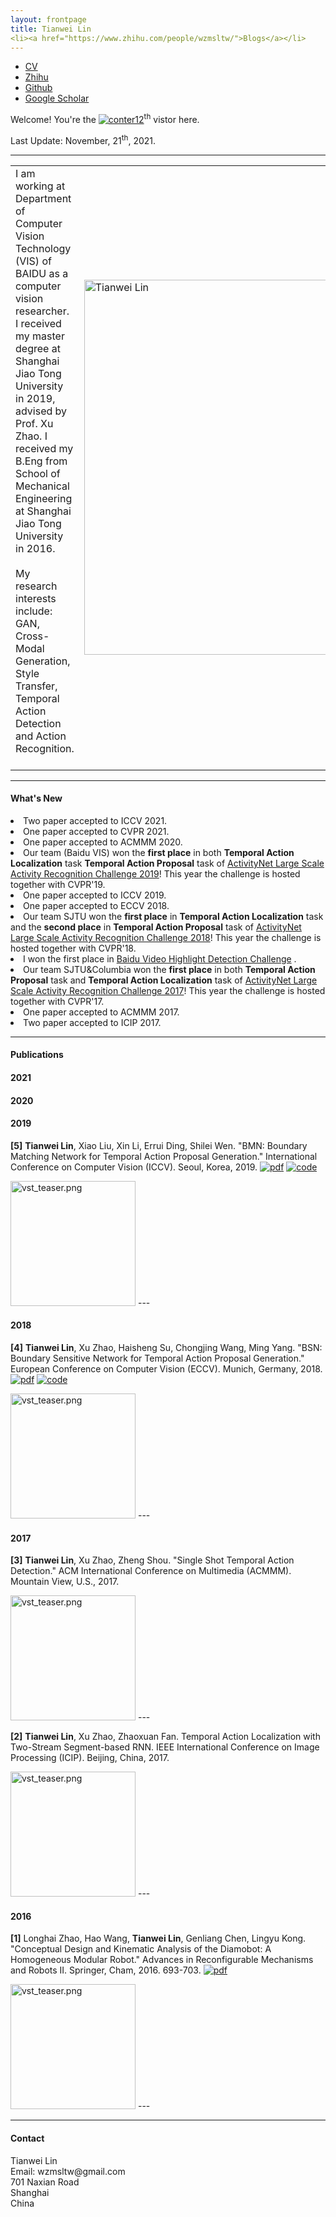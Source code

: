 ```yaml
---
layout: frontpage
title: Tianwei Lin
<li><a href="https://www.zhihu.com/people/wzmsltw/">Blogs</a></li>
---
```


<div class="navbar">
<div class="navbar-inner">
<ul class="nav">
<li><a href="{{ BASE_PATH }}/assets/cv_ltw.pdf">CV</a></li>
<li><a href="https://www.zhihu.com/people/wzmsltw">Zhihu</a></li>
<li><a href="https://github.com/wzmsltw">Github</a></li>
<li><a href="https://scholar.google.com/citations?user=9oQiDgsAAAAJ&hl=zh-CN">Google Scholar</a></li>
</ul>
</div>
</div>


Welcome! You're the <a href='http://www.counter12.com'><img src='https://www.counter12.com/img-Z30Y6ACw1CW4cDZ6-50.gif' border='0' alt='conter12'></a><script type='text/javascript' src='https://www.counter12.com/ad.js?id=Z30Y6ACw1CW4cDZ6'></script><sup>th</sup> vistor here.



Last Update: November, 21<sup>th</sup>, 2021.

---
<div class="container">
<div class="span8">
<table>
<tr>
<td> I am working at Department of Computer Vision Technology (VIS) of BAIDU as a computer vision researcher. I received my master degree at Shanghai Jiao Tong University in 2019, advised by Prof. Xu Zhao. I received my B.Eng from School of Mechanical Engineering at Shanghai Jiao Tong University in 2016. 

<br/>
<br/>
My research interests include: GAN, Cross-Modal Generation, Style Transfer, Temporal Action Detection and Action Recognition.
<br/>
<br/>
</td>
<td><img src="../assets/pics/LTW.jpg" title="Tianwei Lin" alt="Tianwei Lin" height="600"/> </td>
</tr>
</table>

</div>
</div>

---
<h4><a name="news"></a>What's New</h4>

<LI>Two paper accepted to ICCV 2021.</LI>
<LI>One paper accepted to CVPR 2021.</LI>
<LI>One paper accepted to ACMMM 2020.</LI>
<LI>Our team (Baidu VIS) won the <b>first place</b> in both <b>Temporal Action Localization</b> task <b>Temporal Action Proposal</b> task of <a href="http://activity-net.org/challenges/2019/index.html">ActivityNet Large Scale Activity Recognition Challenge 2019</a>! This year the challenge is hosted together with CVPR'19.</LI>
<LI>One paper accepted to ICCV 2019.</LI>
<LI>One paper accepted to ECCV 2018.</LI>
<LI>Our team SJTU won the <b>first place</b> in  <b>Temporal Action Localization</b> task and the <b>second place</b> in <b>Temporal Action Proposal</b> task of <a href="http://activity-net.org/challenges/2018/index.html">ActivityNet Large Scale Activity Recognition Challenge 2018</a>! This year the challenge is hosted together with CVPR'18.</LI>
<LI>I won the first place in  <a href="https://www.kesci.com/apps/home/competition/5a41bca63bf3464aab731a31">Baidu Video Highlight Detection Challenge</a> .</LI>
<LI>Our team SJTU&Columbia won the <b>first place</b> in both <b>Temporal Action Proposal</b> task and <b>Temporal Action Localization</b> task of <a href="http://activity-net.org/challenges/2017/index.html">ActivityNet Large Scale Activity Recognition Challenge 2017</a>! This year the challenge is hosted together with CVPR'17.</LI>

<LI>One paper accepted to ACMMM 2017.</LI>
<LI>Two paper accepted to ICIP 2017.</LI>

---
<h4><a name="publication"></a>Publications</h4>


#### 2021


#### 2020


#### 2019

<b>[5]</b> <b>Tianwei Lin</b>, Xiao Liu, Xin Li, Errui Ding, Shilei Wen. "BMN: Boundary Matching Network for Temporal Action Proposal Generation." International Conference on Computer Vision (ICCV). Seoul, Korea, 2019. [![pdf](../icons16/pdf-icon.png)](https://arxiv.org/abs/1907.09702) [![code](../icons16/github-icon.png)](https://github.com/PaddlePaddle/PaddleVideo) 
<td><img src="../pages/pub_pics/pic_2016_robot.png" title="vst_teaser.png" alt="vst_teaser.png" height="200"/> </td>
---
<td>  </td>


#### 2018

<b>[4]</b> <b>Tianwei Lin</b>, Xu Zhao, Haisheng Su, Chongjing Wang, Ming Yang. "BSN: Boundary Sensitive Network for Temporal Action Proposal Generation." European Conference on Computer Vision (ECCV). Munich, Germany, 2018. [![pdf](../icons16/pdf-icon.png)](https://arxiv.org/abs/1806.02964) [![code](../icons16/github-icon.png)](https://github.com/wzmsltw/BSN-boundary-sensitive-network) 
<td><img src="../pages/pub_pics/pic_2016_robot.png" title="vst_teaser.png" alt="vst_teaser.png" height="200"/> </td>
---
<td>  </td>

#### 2017

<b>[3]</b> <b>Tianwei Lin</b>, Xu Zhao, Zheng Shou. "Single Shot Temporal Action Detection." ACM International Conference on Multimedia (ACMMM). Mountain View, U.S., 2017. 
<td><img src="../pages/pub_pics/pic_2016_robot.png" title="vst_teaser.png" alt="vst_teaser.png" height="200"/> </td>
---
<td>  </td>

<b>[2]</b> <b>Tianwei Lin</b>, Xu Zhao, Zhaoxuan Fan. Temporal Action Localization with Two-Stream Segment-based RNN. IEEE International Conference on Image Processing (ICIP). Beijing, China, 2017.
<td><img src="../pages/pub_pics/pic_2016_robot.png" title="vst_teaser.png" alt="vst_teaser.png" height="200"/> </td>
---
<td>  </td>

#### 2016

<b>[1]</b> Longhai Zhao, Hao Wang, <b>Tianwei Lin</b>, Genliang Chen, Lingyu Kong. "Conceptual Design and Kinematic Analysis of the Diamobot: A Homogeneous Modular Robot." Advances in Reconfigurable Mechanisms and Robots II. Springer, Cham, 2016. 693-703. [![pdf](../icons16/pdf-icon.png)](https://www.researchgate.net/profile/Longhai-Zhao/publication/279456224_Conceptual_Design_and_Kinematic_Analysis_of_the_Diamobot_A_Homogeneous_Modular_Robot/links/55935bb808ae16f493ee5d01/Conceptual-Design-and-Kinematic-Analysis-of-the-Diamobot-A-Homogeneous-Modular-Robot.pdf) 
<td><img src="../pages/pub_pics/pic_2016_robot.png" title="vst_teaser.png" alt="vst_teaser.png" height="200"/> </td>
---
<td>  </td>


---
<div class="container">
<h4><a name="contact"></a>Contact</h4>

<div class="row-fluid">
<div class="span5">
Tianwei Lin<br/>
<div id="hide_email">
Email: wzmsltw@gmail.com <br/>
701 Naxian Road<br/>
Shanghai<br/>
China<br/><br/>

</div>
</div>
</div>
</div>

